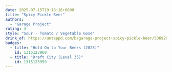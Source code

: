 ```yaml
---
date: 2025-07-15T19:18:16+0800
title: "Spicy Pickle Beer"
authors:
  - "Garage Project"
rating: 4
style: "Sour - Tomato / Vegetable Gose"
drink_of: https://untappd.com/b/garage-project-spicy-pickle-beer/5369290
badges:
  - title: "Hold On to Your Beers (2025)"
    id: 1315123960
  - title: "Draft City (Level 35)"
    id: 1315123959
---
```

